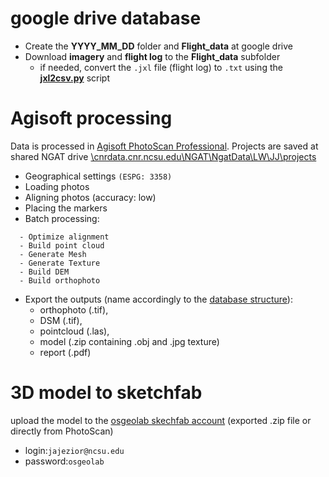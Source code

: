 # google drive database
* Create the **YYYY_MM_DD** folder and **Flight_data** at google drive 
* Download **imagery** and **flight log** to the **Flight_data** subfolder
  - if needed, convert the `.jxl` file (flight log) to `.txt` using the [**jxl2csv.py**](https://github.com/wenzeslaus/jxl2csv.git) script

# Agisoft processing 
Data is processed in [Agisoft PhotoScan Professional](http://www.agisoft.com/downloads/installer/). 
Projects are saved at shared NGAT drive [\\cnrdata.cnr.ncsu.edu\NGAT\NgatData\LW\JJ\projects](\\cnrdata.cnr.ncsu.edu\NGAT\NgatData\LW\JJ\projects)
* Geographical settings `(ESPG: 3358)`
* Loading photos
* Aligning photos (accuracy: low)
* Placing the markers
* Batch processing:
```
  - Optimize alignment
  - Build point cloud
  - Generate Mesh
  - Generate Texture
  - Build DEM
  - Build orthophoto
```
* Export the outputs (name accordingly to the [database structure](https://github.com/inioslawa/UAS_data_processing/blob/master/README.md)): 
  * orthophoto (.tif),
  * DSM (.tif),
  * pointcloud (.las),
  * model (.zip containing .obj and .jpg texture)
  * report (.pdf)

# 3D model to sketchfab 
upload the model to the [osgeolab skechfab account](https://sketchfab.com/osgeolab) (exported .zip file or directly from PhotoScan)
  * login:`jajezior@ncsu.edu`
  * password:`osgeolab`
  
